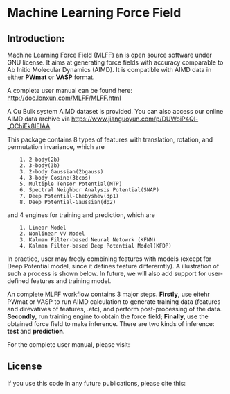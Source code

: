 # Machine Learning Force Field

## Introduction:

Machine Learning Force Field (MLFF) an is open source software under GNU license. It aims at generating force fields with accuracy comparable to Ab Initio Molecular Dynamics (AIMD). It is compatible with AIMD data in either **PWmat** or **VASP** format. 

A complete user manual can be found here: http://doc.lonxun.com/MLFF/MLFF.html

A Cu Bulk system AIMD dataset is provided. You can also access our online AIMD data archive via https://www.jianguoyun.com/p/DUWoiP4Ql-_OChiEk8IEIAA

This package contains 8 types of features with translation, rotation, and permutation invariance, which are

        1. 2-body(2b)
        2. 3-body(3b) 
        3. 2-body Gaussian(2bgauss)
        4. 3-body Cosine(3bcos) 
        5. Multiple Tensor Potential(MTP)
        6. Spectral Neighbor Analysis Potential(SNAP)
        7. Deep Potential-Chebyshev(dp1)        
        8. Deep Potential-Gaussian(dp2) 

and 4 engines for training and prediction, which are 

        1. Linear Model
        2. Nonlinear VV Model
        3. Kalman Filter-based Neural Netowrk (KFNN)
        4. Kalman Filter-based Deep Potential Model(KFDP)

In practice, user may freely combining features with models (except for Deep Potential model, since it defines feature differerntly). A illustration of such a process is shown below. In future, we will also add support for user-defined features and training model. 

An complete MLFF workflow contains 3 major steps. **Firstly**, use eitehr PWmat or VASP to run AIMD calculation to generate training data (features and direvatives of features, .etc), and perform post-processing of the data. **Secondly**, run training engine to obtain the force field; **Finally**, use the obtained force field to make inference. There are two kinds of inference: **test** and **prediction**. 

For the complete user manual, please visit: 

## License 



If you use this code in any future publications, please cite this: 
